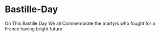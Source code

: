 # Bastille-Day
On This Bastille Day We all Commemorate the martyrs who fought for a France having bright future 
